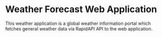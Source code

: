 # Weather Forecast Web Application

This weather application is a global weather information portal which fetches general weather data via RapidAPI API to the web application.
